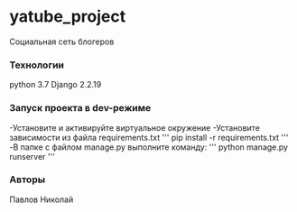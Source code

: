 # yatube_project
Социальная сеть блогеров
### Технологии
python 3.7
Django 2.2.19
### Запуск проекта в dev-режиме
-Установите и активируйте виртуальное окружение
-Установите зависимости из файла requirements.txt
'''
pip install -r requirements.txt
'''
-В папке с файлом manage.py выполните команду:
'''
python manage.py runserver
'''
### Авторы 
Павлов Николай
